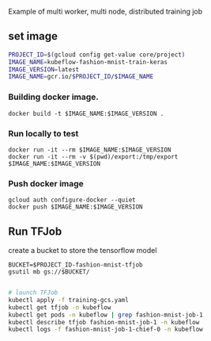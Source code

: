 Example of multi worker, multi node, distributed training job 

## set image 

``` bash
PROJECT_ID=$(gcloud config get-value core/project)
IMAGE_NAME=kubeflow-fashion-mnist-train-keras
IMAGE_VERSION=latest
IMAGE_NAME=gcr.io/$PROJECT_ID/$IMAGE_NAME
```

### Building docker image. 
```
docker build -t $IMAGE_NAME:$IMAGE_VERSION .
```

### Run locally to test
```
docker run -it --rm $IMAGE_NAME:$IMAGE_VERSION
docker run -it --rm -v $(pwd)/export:/tmp/export $IMAGE_NAME:$IMAGE_VERSION
```

### Push docker image

```
gcloud auth configure-docker --quiet
docker push $IMAGE_NAME:$IMAGE_VERSION
```

## Run TFJob

create a bucket to store the tensorflow model

```
BUCKET=$PROJECT_ID-fashion-mnist-tfjob
gsutil mb gs://$BUCKET/
```

```bash

# launch TFJob
kubectl apply -f training-gcs.yaml
kubectl get tfjob -n kubeflow 
kubectl get pods -n kubeflow | grep fashion-mnist-job-1
kubectl describe tfjob fashion-mnist-job-1 -n kubeflow
kubectl logs -f fashion-mnist-job-1-chief-0 -n kubeflow
```
